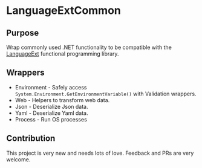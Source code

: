 # LanguageExtCommon

## Purpose

Wrap commonly used .NET functionality to be compatible with the [LanguageExt](https://github.com/louthy/language-ext) functional programming library.

## Wrappers

* Environment - Safely access `System.Environment.GetEnvironmentVariable()` with Validation wrappers.
* Web - Helpers to transform web data.
* Json - Deserialize Json data.
* Yaml - Deserialize Yaml data.
* Process - Run OS processes

## Contribution

This project is very new and needs lots of love. Feedback and PRs are very welcome.
